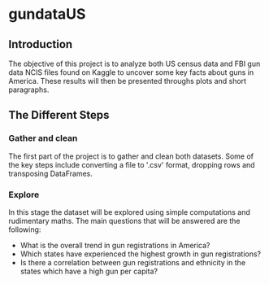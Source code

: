 # gundataUS

## Introduction
The objective of this project is to analyze both US census data and FBI gun data NCIS files found on Kaggle to uncover some key facts about guns in America. These results will
then be presented throughs plots and short paragraphs. 
## The Different Steps
### Gather and clean
The first part of the project is to gather and clean both datasets. Some of the key steps include converting a file to '.csv' format,  dropping rows and transposing DataFrames.
### Explore 
In this stage the dataset will be explored using simple computations and rudimentary maths. The main questions that will be answered are the following: 
* What is the overall trend in gun registrations in America? 
* Which states have experienced the highest growth in gun registrations?
* Is there a correlation between gun registrations and ethnicity in the states which have a high gun per capita? 
